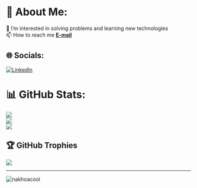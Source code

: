 # 💫 About Me:
👀 I’m interested in solving problems and learning new technologies<br>
📫 How to reach me **[E-mail](mailto://anhkhoa9a6dt@gmail.com)**

## 🌐 Socials:
[![LinkedIn](https://img.shields.io/badge/LinkedIn-%230077B5.svg?logo=linkedin&logoColor=white)](https://www.linkedin.com/in/nganhkhoa02/) 

# 📊 GitHub Stats:
![](https://github-readme-stats.vercel.app/api?username=nakhoacool&theme=dracula&hide_border=false&include_all_commits=true&count_private=true)<br/>
![](https://github-readme-streak-stats.herokuapp.com/?user=nakhoacool&theme=dracula&hide_border=false)<br/>
![](https://github-readme-stats.vercel.app/api/top-langs/?username=nakhoacool&theme=dracula&hide_border=false&include_all_commits=true&count_private=true&layout=compact)

## 🏆 GitHub Trophies
![](https://github-profile-trophy.vercel.app/?username=nakhoacool&theme=dracula&no-frame=false&no-bg=false&margin-w=4)


---
<p align="left"> <img src="https://komarev.com/ghpvc/?username=nakhoacool&label=Profile%20views&color=0e75b6&style=flat" alt="nakhoacool" /> </p>

<!-- Proudly created with GPRM ( https://gprm.itsvg.in ) -->
